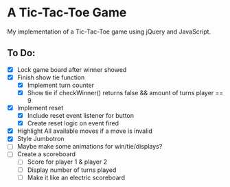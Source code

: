 # A Tic-Tac-Toe Game

My implementation of a Tic-Tac-Toe game using jQuery and JavaScript.

## To Do:

- [x] Lock game board after winner showed
- [x] Finish show tie function
    - [x] Implement turn counter
    - [x] Show tie if checkWinner() returns false && amount of turns player == 9
- [x] Implement reset
    - [x] Include reset event listener for button
    - [x] Create reset logic on event fired
- [x] Highlight All available moves if a move is invalid
- [x] Style Jumbotron
- [ ] Maybe make some animations for win/tie/displays?
- [ ] Create a scoreboard
    - [ ] Score for player 1 & player 2
    - [ ] Display number of turns played
    - [ ] Make it like an electric scoreboard
